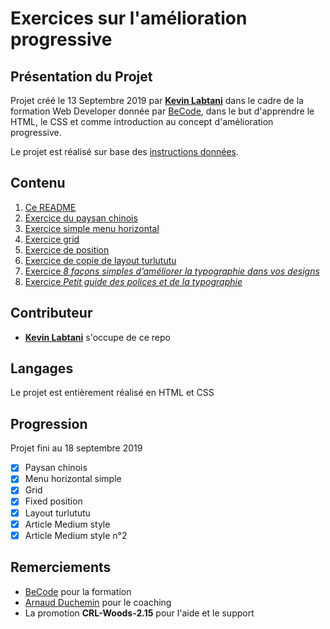 # Exercices sur l'amélioration progressive

## Présentation du Projet

Projet créé le 13 Septembre 2019 par [**Kevin Labtani**](https://github.com/kevin-labtani) dans le cadre de la formation Web Developer donnée par [BeCode](https://www.becode.org/), dans le but d'apprendre le HTML, le CSS et comme introduction au concept d'amélioration progressive.

Le projet est réalisé sur base des [instructions données](https://github.com/becodeorg/CRL-Woods-2.15/tree/master/Parcours/01-Prairie/5.HTML-CSS/progressive-enhancement).

## Contenu

1. [Ce README](/README.md)
1. [Exercice du paysan chinois](/paysan-chinois.html)
1. [Exercice simple menu horizontal](/menu-horizontal-simple.html)
1. [Exercice grid](/grid.html)
1. [Exercice de position](/position-fixed.html)
1. [Exercice de copie de layout turlututu](/turlututu.html)
1. [Exercice _8 façons simples d’améliorer la typographie dans vos designs_](typographie.html)
1. [Exercice _Petit guide des polices et de la typographie_](guide-typo.html)

## Contributeur

-   [**Kevin Labtani**](https://github.com/kevin-labtani) s'occupe de ce repo

## Langages

Le projet est entièrement réalisé en HTML et CSS

## Progression

Projet fini au 18 septembre 2019

-   [x] Paysan chinois
-   [x] Menu horizontal simple
-   [x] Grid
-   [x] Fixed position
-   [x] Layout turlututu
-   [x] Article Medium style
-   [x] Article Medium style n°2

## Remerciements

-   [BeCode](https://www.becode.org/) pour la formation
-   [Arnaud Duchemin](https://github.com/Cervant3s) pour le coaching
-   La promotion **CRL-Woods-2.15** pour l'aide et le support
